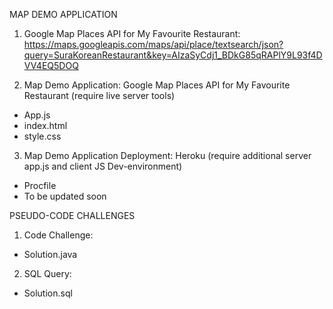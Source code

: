 MAP DEMO APPLICATION
1. Google Map Places API for My Favourite Restaurant: 
https://maps.googleapis.com/maps/api/place/textsearch/json?query=SuraKoreanRestaurant&key=AIzaSyCdj1_BDkG85qRAPlY9L93f4DVV4EQ5DOQ

2. Map Demo Application: Google Map Places API for My Favourite Restaurant (require live server tools)
- App.js
- index.html
- style.css

3. Map Demo Application Deployment: Heroku (require additional server app.js and client JS Dev-environment)
- Procfile
- To be updated soon 

PSEUDO-CODE CHALLENGES
1. Code Challenge: 
- Solution.java

2. SQL Query:  
- Solution.sql